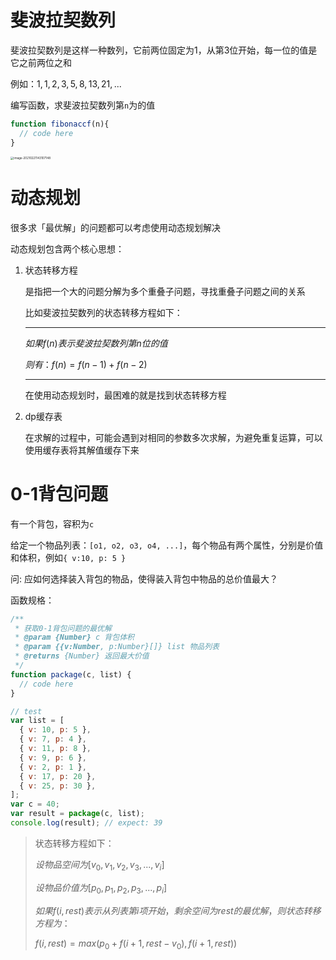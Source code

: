 # 斐波拉契数列

斐波拉契数列是这样一种数列，它前两位固定为1，从第3位开始，每一位的值是它之前两位之和

例如：$1, 1, 2, 3, 5, 8, 13, 21, ...$

编写函数，求斐波拉契数列第`n`为的值

```js
function fibonaccf(n){
  // code here
}
```

<img src="http://mdrs.yuanjin.tech/img/20210221143107.png" alt="image-20210221143107148" style="zoom: 33%;" />

# 动态规划

很多求「最优解」的问题都可以考虑使用动态规划解决

动态规划包含两个核心思想：

1. 状态转移方程

   是指把一个大的问题分解为多个重叠子问题，寻找重叠子问题之间的关系

   比如斐波拉契数列的状态转移方程如下：

   ----

   $如果 f(n) 表示斐波拉契数列第 n 位的值$

   $则有：f(n) = f(n - 1) + f(n - 2)$

   -----

   在使用动态规划时，最困难的就是找到状态转移方程

2. dp缓存表

   在求解的过程中，可能会遇到对相同的参数多次求解，为避免重复运算，可以使用缓存表将其解值缓存下来

# 0-1背包问题

有一个背包，容积为`c`

给定一个物品列表：`[o1, o2, o3, o4, ...]`，每个物品有两个属性，分别是价值和体积，例如`{ v:10, p: 5 }`

问: 应如何选择装入背包的物品，使得装入背包中物品的总价值最大？

函数规格：

```js
/**
 * 获取0-1背包问题的最优解
 * @param {Number} c 背包体积
 * @param {{v:Number, p:Number}[]} list 物品列表
 * @returns {Number} 返回最大价值
 */
function package(c, list) {
  // code here
}

// test
var list = [
  { v: 10, p: 5 },
  { v: 7, p: 4 },
  { v: 11, p: 8 },
  { v: 9, p: 6 },
  { v: 2, p: 1 },
  { v: 17, p: 20 },
  { v: 25, p: 30 },
];
var c = 40;
var result = package(c, list);
console.log(result); // expect: 39
```



> 状态转移方程如下：
>
> $设物品空间为 [v_0, v_1, v_2, v_3, ... , v_i]$
>
> $设物品价值为 [p_0, p_1, p_2, p_3, ... , p_i]$
>
> $如果 f(i, rest) 表示从列表第 i 项开始，剩余空间为 rest 的最优解，则状态转移方程为：$
>
> $f(i, rest) = max(p_0 + f(i + 1, rest - v_0), f(i + 1, rest))$